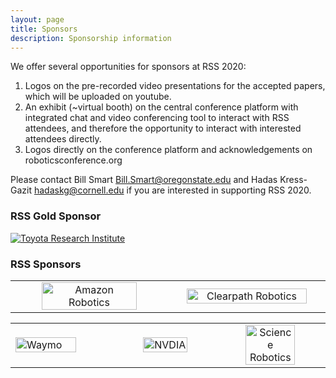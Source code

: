 ```yaml
---
layout: page
title: Sponsors
description: Sponsorship information
---
```


We offer several opportunities for sponsors at RSS 2020:

1. Logos on the pre-recorded video presentations for the accepted papers, which will be uploaded on youtube.
2. An exhibit (~virtual booth) on the central conference platform with integrated chat and video conferencing tool to interact with RSS attendees, and therefore the opportunity to interact with interested attendees directly.
3. Logos directly on the conference platform and acknowledgements on
roboticsconference.org

Please contact Bill Smart <Bill.Smart@oregonstate.edu> and Hadas Kress-Gazit <hadaskg@cornell.edu> if you are interested in supporting RSS 2020.


### RSS Gold Sponsor

<div class="text-center" id="ss-patron">

<a href="http://www.tri.global/">
  <img src="{{ site.baseurl }}/images/sponsors/tri.png"
       alt="Toyota Research Institute"/>
</a>
</div>

### RSS Sponsors


<table width="100%" class="center">

<tr>
<td style="width: 20%; text-align: center;">
<a href="https://www.amazon.science/">
  <img width="80%" src="{{ site.baseurl }}/images/sponsors/amazon_logo_RGB.png"
       alt="Amazon Robotics"/></a>
</td>
<td style="width: 20%; text-align: center;">
<a href="https://clearpathrobotics.com/">
  <img width="90%" src="{{ site.baseurl }}/images/sponsors/Clearpath-Logo-Q309---Short-Run_Colour_Trans.png"
       alt="Clearpath Robotics"/>
</a>
</td>


</tr>

</table>

<table class="center" width="100%">

<tr>

<td width="10%">

<a href="https://waymo.com/">
  <img width="80%" src="{{ site.baseurl }}/images/sponsors/Waymo.png"
       alt="Waymo"/> </a>
</td>

<td style="width: 10%; text-align: center;">
<a href="https://www.nvidia.com/en-us/research/">
  <img width="70%" src="{{ site.baseurl }}/images/sponsors/nvidia.png"
       alt="NVDIA"/> </a>

</td>

<td style="width: 10%; text-align: center;">
<a href="https://robotics.sciencemag.org/">
  <img width="70%" src="{{ site.baseurl }}/images/sponsors/ScienceRobotics-AAAS stacked color.jpg"
       alt="Science Robotics"/> </a>
</td>

</tr>



</table>









